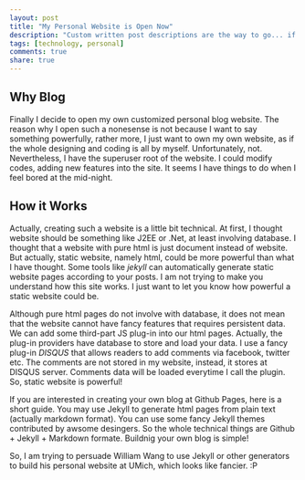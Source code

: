 ```yaml
---
layout: post
title: "My Personal Website is Open Now"
description: "Custom written post descriptions are the way to go... if you're not lazy."
tags: [technology, personal]
comments: true
share: true
---
```


## Why Blog

Finally I decide to open my own customized personal blog website. The reason why I open such a nonesense is not because I want to say something powerfully, rather more, I just want to own my own website, as if the whole designing and coding is all by myself. Unfortunately, not. Nevertheless, I have the superuser root of the website. I could modify codes, adding new features into the site. It seems I have things to do when I feel bored at the mid-night.

## How it Works

Actually, creating such a website is a little bit technical. At first, I thought website should be something like J2EE or .Net, at least involving database. I thought that a website with pure html is just document instead of website. But actually, static website, namely html, could be more powerful than what I have thought. Some tools like *jekyll* can automatically generate static website pages according to your posts. I am not trying to make you understand how this site works. I just want to let you know how powerful a static website could be.

Although pure html pages do not involve with database, it does not mean that the website cannot have fancy features that requires persistent data. We can add some third-part JS plug-in into our html pages. Actually, the plug-in providers have database to store and load your data. I use a fancy plug-in *DISQUS* that allows readers to add comments via facebook, twitter etc. The comments are not stored in my website, instead, it stores at DISQUS server. Comments data will be loaded everytime I call the plugin. So, static website is powerful!

If you are interested in creating your own blog at Github Pages, here is a short guide. You may use Jekyll to generate html pages from plain text (actually markdown format). You can use some fancy Jekyll themes contributed by awsome desingers. So the whole technical things are Github + Jekyll + Markdown formate. Buildnig your own blog is simple!

So, I am trying to persuade William Wang to use Jekyll or other generators to build his personal website at UMich, which looks like fancier. :P